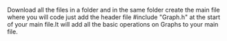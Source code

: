 Download all the files in a folder and in the same folder create the main file where you will code just add the header file #include "Graph.h" at the start of your main file.It will add all the basic operations on Graphs to your main file.
